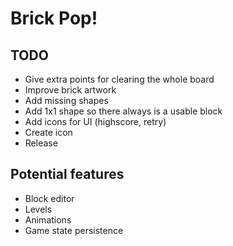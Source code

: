 # Brick Pop!
## TODO
- Give extra points for clearing the whole board
- Improve brick artwork
- Add missing shapes
- Add 1x1 shape so there always is a usable block
- Add icons for UI (highscore, retry)
- Create icon
- Release

## Potential features
- Block editor
- Levels
- Animations
- Game state persistence
